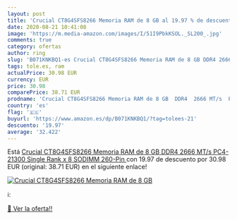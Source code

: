 ```yaml
---
layout: post
title: 'Crucial CT8G4SFS8266 Memoria RAM de 8 GB al 19.97 % de descuento'
date: 2020-08-21 10:41:08
image: 'https://m.media-amazon.com/images/I/51I9PbkKSOL._SL200_.jpg'
comments: true
category: ofertas
author: ring
slug: 'B071KNKBQ1-es Crucial CT8G4SFS8266 Memoria RAM de 8 GB DDR4 2666 MT/s...'
tags: tole.es, ram
actualPrice: 30.98 EUR
currency: EUR
price: 30.98
comparePrice: 38.71 EUR
prodname: 'Crucial CT8G4SFS8266 Memoria RAM de 8 GB  DDR4  2666 MT/s  PC4-21300  Single Rank x 8  SODIMM  260-Pin '
country: 'es'
flag: '🇪🇸'
buyurl: 'https://www.amazon.es/dp/B071KNKBQ1/?tag=tolees-21'
descuento: '19.97'
average: '32.422'
---
```


Está [Crucial CT8G4SFS8266 Memoria RAM de 8 GB  DDR4  2666 MT/s  PC4-21300  Single Rank x 8  SODIMM  260-Pin ](https://www.amazon.es/dp/B071KNKBQ1/?tag=tolees-21) con 19.97 de descuento por 30.98 EUR (original: 38.71 EUR) en el siguiente enlace!

[![Crucial CT8G4SFS8266 Memoria RAM de 8 GB](https://m.media-amazon.com/images/I/51I9PbkKSOL._SL200_.jpg)](https://www.amazon.es/dp/B071KNKBQ1/?tag=tolees-21)

ℹ️:


[🛒 Ver la oferta!!](https://www.amazon.es/dp/B071KNKBQ1/?tag=tolees-21)
